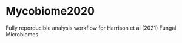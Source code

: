 # Mycobiome2020

Fully reporducible analysis workflow for Harrison et al (2021) Fungal Microbiomes 
